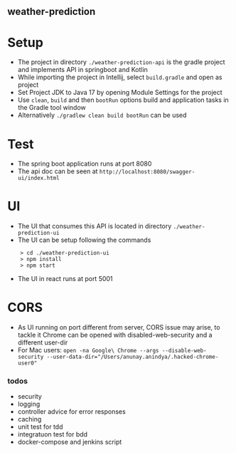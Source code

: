 ## weather-prediction

# Setup
* The project in directory `./weather-prediction-api` is the gradle project and implements API in springboot and Kotlin
* While importing the project in Intellij, select `build.gradle` and open as project
* Set Project JDK to Java 17 by opening Module Settings for the project
* Use `clean`, `build` and then `bootRun` options build and application tasks in the Gradle tool window
* Alternatively `./gradlew clean build bootRun` can be used

# Test
* The spring boot application runs at port 8080
* The api doc can be seen at `http://localhost:8080/swagger-ui/index.html`

# UI
* The UI that consumes this API is located in directory `./weather-prediction-ui`
* The UI can be setup following the commands
```shell
    > cd ./weather-prediction-ui
    > npm install
    > npm start
```
* The UI in react runs at port 5001

# CORS
* As UI running on port different from server, CORS issue may arise, to tackle it Chrome can be opened with disabled-web-security and a different user-dir
* For Mac users: `open -na Google\ Chrome --args --disable-web-security --user-data-dir="/Users/anunay.anindya/.hacked-chrome-user0"`


### todos
- security
- logging
- controller advice for error responses
- caching
- unit test for tdd
- integratuon test for bdd
- docker-compose and jenkins script
